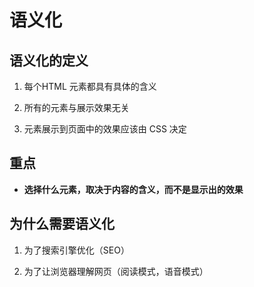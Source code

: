 # 语义化

## 语义化的定义

1. 每个HTML 元素都具有具体的含义

2. 所有的元素与展示效果无关

3. 元素展示到页面中的效果应该由 CSS 决定

## 重点

- **选择什么元素，取决于内容的含义，而不是显示出的效果**

## 为什么需要语义化

1. 为了搜索引擎优化（SEO）

2. 为了让浏览器理解网页（阅读模式，语音模式）
